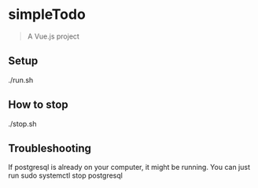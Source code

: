 # simpleTodo

> A Vue.js project

## Setup

./run.sh

## How to stop

./stop.sh

## Troubleshooting

If postgresql is already on your computer, it might be running. You can just run
sudo systemctl stop postgresql
